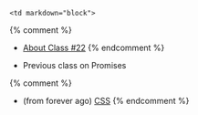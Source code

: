 	<td markdown="block">
{% comment %}
* [About Class #22](slides/22/meta.html)
{% endcomment %}

* Previous class on Promises

{% comment %}
* (from forever ago) [CSS](slides/19/css.html)
{% endcomment %}
</td>
	<td markdown="block">
<!--
* Chapter 
* Chapter 
-->
</td>
	<td markdown="block">
<!--
* [](assignments/.html)
-->
</td>

